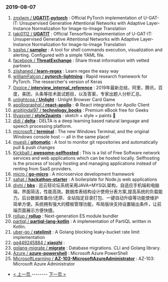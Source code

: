 ### 2019-08-07 
1. [znxlwm / **UGATIT-pytorch**](https://github.com/znxlwm/UGATIT-pytorch) : Official PyTorch implementation of U-GAT-IT: Unsupervised Generative Attentional Networks with Adaptive Layer-Instance Normalization for Image-to-Image Translation
1. [taki0112 / **UGATIT**](https://github.com/taki0112/UGATIT) : Official Tensorflow implementation of U-GAT-IT: Unsupervised Generative Attentional Networks with Adaptive Layer-Instance Normalization for Image-to-Image Translation
1. [sqshq / **sampler**](https://github.com/sqshq/sampler) : A tool for shell commands execution, visualization and alerting. Configured with a simple YAML file.
1. [facebook / **ThreatExchange**](https://github.com/facebook/ThreatExchange) : Share threat information with vetted partners
1. [ziishaned / **learn-regex**](https://github.com/ziishaned/learn-regex) : Learn regex the easy way
1. [williamFalcon / **pytorch-lightning**](https://github.com/williamFalcon/pytorch-lightning) : Rapid research framework for PyTorch. The researcher's version of Keras
1. [0voice / **interview_internal_reference**](https://github.com/0voice/interview_internal_reference) : 2019年最新总结，阿里，腾讯，百度，美团，头条等技术面试题目，以及答案，专家出题人分析汇总。
1. [unlightcpa / **Unlight**](https://github.com/unlightcpa/Unlight) : Unlight Browser Card Game
1. [apollographql / **react-apollo**](https://github.com/apollographql/react-apollo) : ♻️ React integration for Apollo Client
1. [arpitjindal97 / **technology_books**](https://github.com/arpitjindal97/technology_books) : Premium eBook free for Geeks
1. [lllyasviel / **style2paints**](https://github.com/lllyasviel/style2paints) : sketch + style = paints 🎨
1. [didi / **delta**](https://github.com/didi/delta) : DELTA is a deep learning based natural language and speech processing platform.
1. [microsoft / **terminal**](https://github.com/microsoft/terminal) : The new Windows Terminal, and the original Windows console host -- all in the same place!
1. [muesli / **gitomatic**](https://github.com/muesli/gitomatic) : A tool to monitor git repositories and automatically pull & push changes
1. [Kickball / **awesome-selfhosted**](https://github.com/Kickball/awesome-selfhosted) : This is a list of Free Software network services and web applications which can be hosted locally. Selfhosting is the process of locally hosting and managing applications instead of renting from SaaS providers.
1. [micro / **go-micro**](https://github.com/micro/go-micro) : A microservice development framework
1. [sahat / **hackathon-starter**](https://github.com/sahat/hackathon-starter) : A boilerplate for Node.js web applications
1. [diyhi / **bbs**](https://github.com/diyhi/bbs) : 巡云轻论坛系统采用JAVA+MYSQL架构，自适应手机端和电脑端，界面简洁，性能高效。数据库表结构设计使用分表方案,提高系统的负载能力。后台数据库备份/还原、全站指定目录打包、一键自动升级等功能使维护简单方便。系统拥有强大的模板管理功能，布局版块支持设置输出条件，让前端页面展示方便快捷。
1. [rollup / **rollup**](https://github.com/rollup/rollup) : Next-generation ES module bundler
1. [partiql / **partiql-lang-kotlin**](https://github.com/partiql/partiql-lang-kotlin) : A implementation of PartiQL written in Kotlin.
1. [uber-go / **ratelimit**](https://github.com/uber-go/ratelimit) : A Golang blocking leaky-bucket rate limit implementation
1. [qq449245884 / **xiaozhi**](https://github.com/qq449245884/xiaozhi) : 
1. [golang-migrate / **migrate**](https://github.com/golang-migrate/migrate) : Database migrations. CLI and Golang library.
1. [Azure / **azure-powershell**](https://github.com/Azure/azure-powershell) : Microsoft Azure PowerShell
1. [MicrosoftLearning / **AZ-103-MicrosoftAzureAdministrator**](https://github.com/MicrosoftLearning/AZ-103-MicrosoftAzureAdministrator) : AZ-103: Microsoft Azure Administrator 

- [ < 上一页 ](https://github.com/able8/github-trending-daily-record/blob/master/2019-08-06.md) -------- [ 下一页 > ](https://github.com/able8/github-trending-daily-record/blob/master/2019-08-08.md)